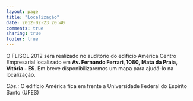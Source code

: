 ```yaml
---
layout: page
title: "Localização"
date: 2012-02-23 20:40
comments: true
sharing: true
footer: true
---
```


O FLISOL 2012 será realizado no auditório do edifício América Centro Empresarial localizado em **Av. Fernando Ferrari, 1080, Mata da Praia, Vitória - ES**. Em breve disponibilizaremos um mapa para ajudá-lo na localização.

_*Obs.:*_ O edifício América fica em frente a Universidade Federal do Espírito Santo (UFES)
